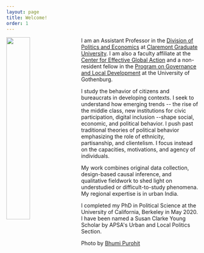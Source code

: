 ```yaml
---
layout: page
title: Welcome!
order: 1
---
```


<!-- Global site tag (gtag.js) - Google Analytics -->
<script async src="https://www.googletagmanager.com/gtag/js?id=UA-111923831-1"></script>
<script>
  window.dataLayer = window.dataLayer || [];
  function gtag(){dataLayer.push(arguments);}
  gtag('js', new Date());

  gtag('config', 'UA-111923831-1');
</script>


<img style="float: left;padding-right: 20px;" src="picture2.png"  width="35%" height="35%">


I am an Assistant Professor in the [Division of Politics and Economics](https://www.cgu.edu/school/ssspe/division-of-politics-economics/) at [Claremont Graduate University](https://www.cgu.edu). I am also a faculty affiliate at the [Center for Effective Global Action](https://cega.berkeley.edu) and a non-resident fellow in the [Program on Governance and Local Development](https://gld.gu.se) at the University of Gothenburg.


 I study the behavior of citizens and bureaucrats in developing contexts. I seek to understand how emerging trends -- the rise of the middle class, new institutions for civic participation, digital inclusion --shape social, economic, and political behavior. I push past traditional theories of political behavior emphasizing the role of ethnicity, partisanship, and clientelism. I focus instead on the capacities, motivations, and agency of individuals. 
 
 My work combines original data collection, design-based causal inference, and qualitative fieldwork to shed light on understudied or difficult-to-study phenomena. My regional expertise is in urban India.


I completed my PhD in Political Science at the University of California, Berkeley in May 2020. I have been named a Susan Clarke Young Scholar by APSA's Urban and Local Politics Section. 



Photo by [Bhumi Purohit](https://www.bhumipurohit.com)



